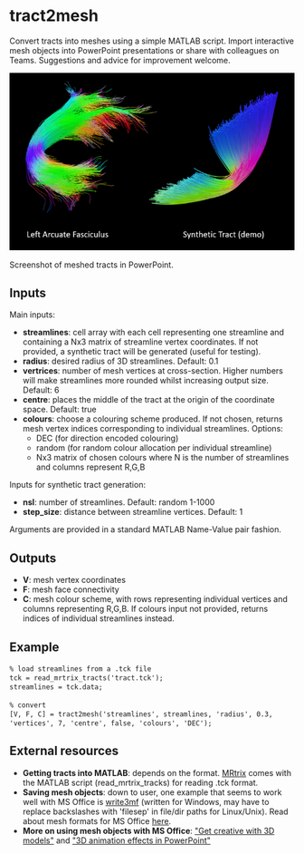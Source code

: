 # tract2mesh

Convert tracts into meshes using a simple MATLAB script. 
Import interactive mesh objects into PowerPoint presentations or share with colleagues on Teams.
Suggestions and advice for improvement welcome.

![Screenshot of meshed tracts in PowerPoint](Examples/screenshot.png)

Screenshot of meshed tracts in PowerPoint.

## Inputs

Main inputs: 

- **streamlines**: cell array with each cell representing one streamline and containing a Nx3 matrix of streamline vertex coordinates. If not provided, a synthetic tract will be generated (useful for testing).
- **radius**: desired radius of 3D streamlines. Default: 0.1
- **vertrices**: number of mesh vertices at cross-section. Higher numbers will make streamlines more rounded whilst increasing output size. Default: 6
- **centre**: places the middle of the tract at the origin of the coordinate space. Default: true
- **colours**: choose a colouring scheme produced. If not chosen, returns mesh vertex indices corresponding to individual streamlines. Options: 
  - DEC (for direction encoded colouring)
  - random (for random colour allocation per individual streamline)
  - Nx3 matrix of chosen colours where N is the number of streamlines and columns represent R,G,B

Inputs for synthetic tract generation:

- **nsl**: number of streamlines. Default: random 1-1000
- **step_size**: distance between streamline vertices. Default: 1

Arguments are provided in a standard MATLAB Name-Value pair fashion.

## Outputs

- **V**: mesh vertex coordinates
- **F**: mesh face connectivity
- **C**: mesh colour scheme, with rows representing individual vertices and columns representing R,G,B. If colours input not provided, returns indices of individual streamlines instead.

## Example
```
% load streamlines from a .tck file
tck = read_mrtrix_tracts('tract.tck');
streamlines = tck.data;

% convert
[V, F, C] = tract2mesh('streamlines', streamlines, 'radius', 0.3, 'vertices', 7, 'centre', false, 'colours', 'DEC');
```
## External resources

- **Getting tracts into MATLAB**: depends on the format. [MRtrix](https://www.mrtrix.org) comes with the MATLAB script (read_mrtrix_tracks) for reading .tck format.
- **Saving mesh objects**: down to user, one example that seems to work well with MS Office is [write3mf](https://uk.mathworks.com/matlabcentral/fileexchange/66224-write3mf) (written for Windows, may have to replace backslashes with 'filesep' in file/dir paths for Linux/Unix). Read about mesh formats for MS Office [here](https://support.microsoft.com/en-us/office/3d-content-guidelines-for-microsoft-03a7b493-d549-4f1a-9735-f2457adf6261).
- **More on using mesh objects with MS Office**: ["Get creative with 3D models"](https://support.microsoft.com/en-us/office/get-creative-with-3d-models-ec5feb79-b0af-47f6-a885-151fcc88ac0a) and ["3D animation effects in PowerPoint"](https://support.microsoft.com/en-us/office/3d-animation-effects-in-powerpoint-6a0d6f0e-fd1e-4786-8e33-089375466d60)
 
